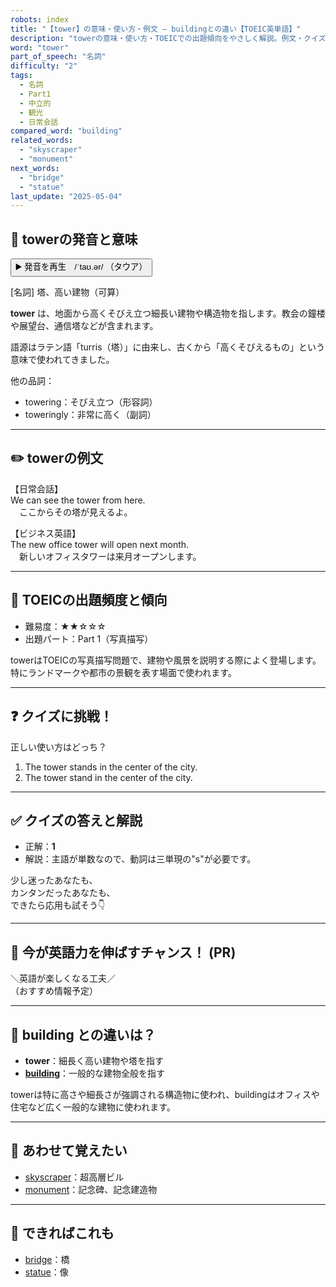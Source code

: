 ```yaml
---
robots: index
title: "【tower】の意味・使い方・例文 ― buildingとの違い【TOEIC英単語】"
description: "towerの意味・使い方・TOEICでの出題傾向をやさしく解説。例文・クイズ付きでbuildingとの違いもわかりやすく学べます。"
word: "tower"
part_of_speech: "名詞"
difficulty: "2"
tags:
  - 名詞
  - Part1
  - 中立的
  - 観光
  - 日常会話
compared_word: "building"
related_words:
  - "skyscraper"
  - "monument"
next_words:
  - "bridge"
  - "statue"
last_update: "2025-05-04"
---
```


## 🔰 towerの発音と意味

<button class="play-audio" onclick="playTTS('tower')">
  <span class="play-audio-main">
    ▶️ 発音を再生　/ˈtaʊ.ər/
  </span>
  <span class="play-audio-sub">
    （タウア）
  </span>
</button>

[名詞] 塔、高い建物（可算）

**tower** は、地面から高くそびえ立つ細長い建物や構造物を指します。教会の鐘楼や展望台、通信塔などが含まれます。

語源はラテン語「turris（塔）」に由来し、古くから「高くそびえるもの」という意味で使われてきました。

他の品詞：  
- towering：そびえ立つ（形容詞）
- toweringly：非常に高く（副詞）

---

## ✏️ towerの例文

【日常会話】  
We can see the tower from here.  
　ここからその塔が見えるよ。

【ビジネス英語】  
The new office tower will open next month.  
　新しいオフィスタワーは来月オープンします。

---

## 🎯 TOEICの出題頻度と傾向

- 難易度：★★☆☆☆
- 出題パート：Part 1（写真描写）

towerはTOEICの写真描写問題で、建物や風景を説明する際によく登場します。特にランドマークや都市の景観を表す場面で使われます。

---

## ❓ クイズに挑戦！

正しい使い方はどっち？

1. The tower stands in the center of the city.  
2. The tower stand in the center of the city.

---

## ✅ クイズの答えと解説

- 正解：**1**
- 解説：主語が単数なので、動詞は三単現の"s"が必要です。

少し迷ったあなたも、  
カンタンだったあなたも、  
できたら応用も試そう👇️

---

## 🚀 今が英語力を伸ばすチャンス！ (PR)

<div class="info-center">
＼英語が楽しくなる工夫／<br>  
（おすすめ情報予定）
</div>

---

## 🤔  building との違いは？

- **tower**：細長く高い建物や塔を指す
- **[building](/word/building/)**：一般的な建物全般を指す

towerは特に高さや細長さが強調される構造物に使われ、buildingはオフィスや住宅など広く一般的な建物に使われます。

---

## 🧩 あわせて覚えたい

- [skyscraper](/word/skyscraper/)：超高層ビル
- [monument](/word/monument/)：記念碑、記念建造物

---

## 📖 できればこれも

- [bridge](/word/bridge/)：橋
- [statue](/word/statue/)：像

<!-- cvid: aid44_bid25 -->
